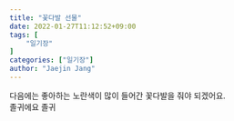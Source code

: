 ```yaml
---
title: "꽃다발 선물"
date: 2022-01-27T11:12:52+09:00
tags: [
	"일기장"
]
categories: ["일기장"]
author: "Jaejin Jang"
---
```


다음에는 좋아하는 노란색이 많이 들어간 꽃다발을 줘야 되겠어요.  
졸귀에요 졸귀